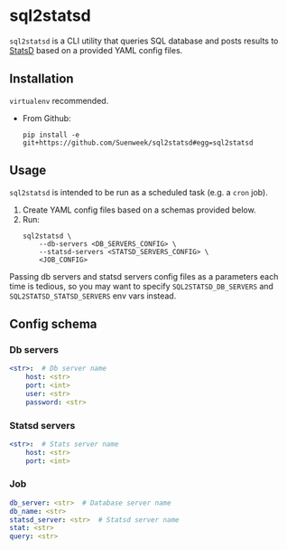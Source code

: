 # sql2statsd

`sql2statsd` is a CLI utility that queries SQL database and posts
results to
[StatsD](https://github.com/etsy/statsd)
based on a provided YAML config files.


## Installation

`virtualenv` recommended.

- From Github:
    ```
    pip install -e git+https://github.com/Suenweek/sql2statsd#egg=sql2statsd
    ```


## Usage
`sql2statsd` is intended to be run as a scheduled task (e.g. a `cron`
job).

1. Create YAML config files based on a schemas provided below.
2. Run:
    ```
    sql2statsd \
        --db-servers <DB_SERVERS_CONFIG> \
        --statsd-servers <STATSD_SERVERS_CONFIG> \
        <JOB_CONFIG>
    ```

Passing db servers and statsd servers config files as a parameters each
time is tedious, so you may want to specify `SQL2STATSD_DB_SERVERS` and
`SQL2STATSD_STATSD_SERVERS` env vars instead.


## Config schema

### Db servers
```yaml
<str>:  # Db server name
    host: <str>
    port: <int>
    user: <str>
    password: <str>
```

### Statsd servers
```yaml
<str>:  # Stats server name
    host: <str>
    port: <int>
```

### Job
```yaml
db_server: <str>  # Database server name
db_name: <str>
statsd_server: <str>  # Statsd server name
stat: <str>
query: <str>
```
